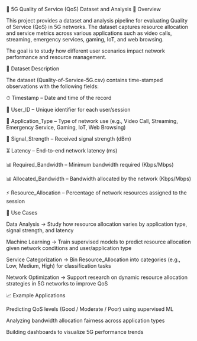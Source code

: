 📡 5G Quality of Service (QoS) Dataset and Analysis
📌 Overview

This project provides a dataset and analysis pipeline for evaluating Quality of Service (QoS) in 5G networks.
The dataset captures resource allocation and service metrics across various applications such as video calls, streaming, emergency services, gaming, IoT, and web browsing.

The goal is to study how different user scenarios impact network performance and resource management.

📂 Dataset Description

The dataset (Quality-of-Service-5G.csv) contains time-stamped observations with the following fields:

⏱ Timestamp – Date and time of the record

👤 User_ID – Unique identifier for each user/session

📱 Application_Type – Type of network use (e.g., Video Call, Streaming, Emergency Service, Gaming, IoT, Web Browsing)

📶 Signal_Strength – Received signal strength (dBm)

⏳ Latency – End-to-end network latency (ms)

📊 Required_Bandwidth – Minimum bandwidth required (Kbps/Mbps)

📊 Allocated_Bandwidth – Bandwidth allocated by the network (Kbps/Mbps)

⚡ Resource_Allocation – Percentage of network resources assigned to the session

🚀 Use Cases

Data Analysis → Study how resource allocation varies by application type, signal strength, and latency

Machine Learning → Train supervised models to predict resource allocation given network conditions and user/application type

Service Categorization → Bin Resource_Allocation into categories (e.g., Low, Medium, High) for classification tasks

Network Optimization → Support research on dynamic resource allocation strategies in 5G networks to improve QoS

📈 Example Applications

Predicting QoS levels (Good / Moderate / Poor) using supervised ML

Analyzing bandwidth allocation fairness across application types

Building dashboards to visualize 5G performance trends
